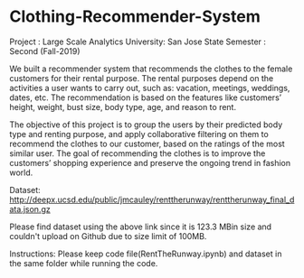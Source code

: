 # Clothing-Recommender-System

Project   : Large Scale Analytics
University: San Jose State 
Semester  : Second (Fall-2019)


We built a recommender system that recommends the clothes to the female customers for their rental purpose. The rental purposes depend on the activities a user wants to carry out, such as: vacation, meetings, weddings, dates, etc. The recommendation is based on the features like customers’ height, weight, bust size, body type, age, and reason to rent. 

The objective of this project is to group the users by their predicted body type and renting purpose, and apply collaborative filtering on them to recommend the clothes to our customer, based on the ratings of the most similar user. The goal of recommending the clothes is to improve the customers’ shopping experience and preserve the ongoing trend in fashion world.

Dataset: http://deepx.ucsd.edu/public/jmcauley/renttherunway/renttherunway_final_data.json.gz

Please find dataset using the above link since it is 123.3 MBin size and couldn't upload on Github due to size limit of 100MB.

Instructions: Please keep code file(RentTheRunway.ipynb) and dataset in the same folder while running the code.
